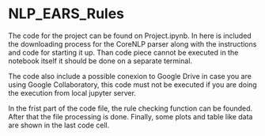 # NLP_EARS_Rules

The code for the project can be found on Project.ipynb. In here is included the downloading process for the CoreNLP parser along with the instructions and code for starting it up. Than code piece cannot be executed in the notebook itself it should be done on a separate terminal.

The code also include a possible conexion to Google Drive in case you are using Google Collaboratory, this code must not be executed if you are doing the execution from local jupyter server.

In the frist part of the code file, the rule checking function can be founded. After that the file processing is done. Finally, some plots and table like data are shown in the last code cell.
